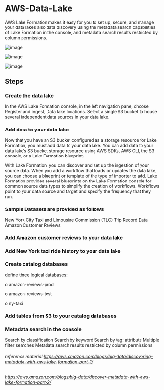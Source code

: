 # AWS-Data-Lake

 AWS Lake Formation makes it easy for you to set up, secure, and manage your data lakes also  data discovery using the metadata search capabilities of Lake Formation in the console, and metadata search results restricted by column permissions.


![image](https://user-images.githubusercontent.com/48589838/77393674-8e335300-6dc3-11ea-9857-8c44eae11188.png)



![image](https://user-images.githubusercontent.com/48589838/77393709-a60ad700-6dc3-11ea-80c3-aeca60ee7d45.png)



![image](https://user-images.githubusercontent.com/48589838/77393859-f7b36180-6dc3-11ea-9542-b2b58b5515a7.png)



## Steps

### Create the data lake

In the AWS Lake Formation console, in the left navigation pane, choose Register and ingest, Data lake locations. Select a single S3 bucket to house several independent data sources in your data lake.

### Add data to your data lake
Now that you have an S3 bucket configured as a storage resource for Lake Formation, you must add data to your data lake. You can add data to your data lake’s S3 bucket storage resource using AWS SDKs, AWS CLI, the S3 console, or a Lake Formation blueprint.

With Lake Formation, you can discover and set up the ingestion of your source data. When you add a workflow that loads or updates the data lake, you can choose a blueprint or template of the type of importer to add. Lake Formation provides several blueprints on the Lake Formation console for common source data types to simplify the creation of workflows. Workflows point to your data source and target and specify the frequency that they run.

### Sample Datasets are provided as follows

New York City Taxi and Limousine Commission (TLC) Trip Record Data
Amazon Customer Reviews

### Add Amazon customer reviews to your data lake

### Add New York taxi ride history to your data lake

### Create catalog databases

 define three logical databases:

o  amazon-reviews-prod

o  amazon-reviews-test

o  ny-taxi

### Add tables from S3 to your catalog databases

### Metadata search in the console

Search by classification
Search by keyword
Search by tag: attribute
Multiple filter searches
Metadata search results restricted by column permissions

###### reference material:https://aws.amazon.com/blogs/big-data/discovering-metadata-with-aws-lake-formation-part-1/
###### https://aws.amazon.com/blogs/big-data/discover-metadata-with-aws-lake-formation-part-2/

